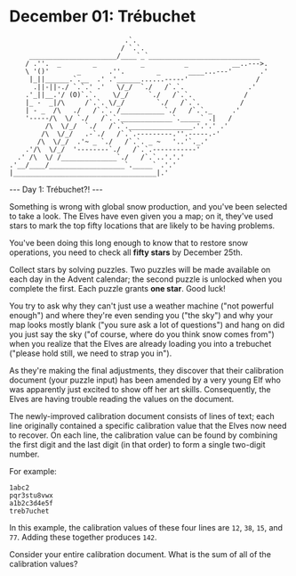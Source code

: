 # December 01: Trébuchet

```
                             .`.
                            / `.`.
     ______________________/____`_`____________________________
    / .''.  _        _           _          _           __..--->.
    \ '()'       _       .''.        _       ____...---'       .'
     |_||______.`.__  .' .'______......-----'                 /
      .||-||-./ `.`.' .'   \/_/  `./   /`.`.                .'
    .'_||__.'/ (O)`.`.    \/_/     `./   /`.`.             /
    |_ -  _|/\     /`.`. \/_/        `./   /`.`.          /
    | - _  /\   ./   /`.`. /___________`./   /`.`._     .'
    '-----/\  \/ `./   /`.`._____________`._____` .|   /
         /\  \/_/  `./   /`.`.________________.'.'.' .'
        /\  \/_/   .-`./   /`.`.---------.''.-----.-'
       /\  \/_/  .'~ _ `./   /`.`. _ ~   '..'`._.'
    .'/\  \/_/  '--------`./   /`.`.-----------' 
  .' /\  \/ /______________`./   /`.`..'.'.'
.'__/____/___________________`._____` .'.'
|____________________________________|.'
```

--- Day 1: Trébuchet?! ---

Something is wrong with global snow production, and you've been selected to take a look. The Elves have even given you a map; on it, they've used stars to mark the top fifty locations that are likely to be having problems.

You've been doing this long enough to know that to restore snow operations, you need to check all **fifty stars** by December 25th.

Collect stars by solving puzzles. Two puzzles will be made available on each day in the Advent calendar; the second puzzle is unlocked when you complete the first. Each puzzle grants **one star**. Good luck!

You try to ask why they can't just use a weather machine ("not powerful enough") and where they're even sending you ("the sky") and why your map looks mostly blank ("you sure ask a lot of questions") and hang on did you just say the sky ("of course, where do you think snow comes from") when you realize that the Elves are already loading you into a trebuchet ("please hold still, we need to strap you in").

As they're making the final adjustments, they discover that their calibration document (your puzzle input) has been amended by a very young Elf who was apparently just excited to show off her art skills. Consequently, the Elves are having trouble reading the values on the document.

The newly-improved calibration document consists of lines of text; each line originally contained a specific calibration value that the Elves now need to recover. On each line, the calibration value can be found by combining the first digit and the last digit (in that order) to form a single two-digit number.

For example:

```
1abc2
pqr3stu8vwx
a1b2c3d4e5f
treb7uchet
```

In this example, the calibration values of these four lines are `12`, `38`, `15`, and `77`. Adding these together produces `142`.

Consider your entire calibration document. What is the sum of all of the calibration values?

